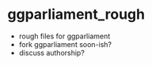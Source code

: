 # ggparliament_rough

- rough files for ggparliament
- fork ggparliament soon-ish?
- discuss authorship?
